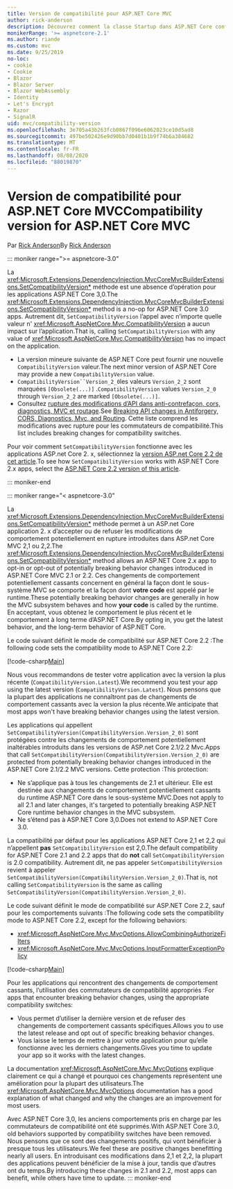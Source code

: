 ```yaml
---
title: Version de compatibilité pour ASP.NET Core MVC
author: rick-anderson
description: Découvrez comment la classe Startup dans ASP.NET Core configure des services et le pipeline de requête de l’application.
monikerRange: '>= aspnetcore-2.1'
ms.author: riande
ms.custom: mvc
ms.date: 9/25/2019
no-loc:
- cookie
- Cookie
- Blazor
- Blazor Server
- Blazor WebAssembly
- Identity
- Let's Encrypt
- Razor
- SignalR
uid: mvc/compatibility-version
ms.openlocfilehash: 3e705a43b263fcb0867f096e6062023ce10d5ad8
ms.sourcegitcommit: 497be502426e9d90bb7d0401b1b9f74b6a384682
ms.translationtype: MT
ms.contentlocale: fr-FR
ms.lasthandoff: 08/08/2020
ms.locfileid: "88019870"
---
```

# <a name="compatibility-version-for-aspnet-core-mvc"></a><span data-ttu-id="3c33a-103">Version de compatibilité pour ASP.NET Core MVC</span><span class="sxs-lookup"><span data-stu-id="3c33a-103">Compatibility version for ASP.NET Core MVC</span></span>

<span data-ttu-id="3c33a-104">Par [Rick Anderson](https://twitter.com/RickAndMSFT)</span><span class="sxs-lookup"><span data-stu-id="3c33a-104">By [Rick Anderson](https://twitter.com/RickAndMSFT)</span></span>

::: moniker range=">= aspnetcore-3.0"

<span data-ttu-id="3c33a-105">La <xref:Microsoft.Extensions.DependencyInjection.MvcCoreMvcBuilderExtensions.SetCompatibilityVersion*> méthode est une absence d’opération pour les applications ASP.NET Core 3,0.</span><span class="sxs-lookup"><span data-stu-id="3c33a-105">The <xref:Microsoft.Extensions.DependencyInjection.MvcCoreMvcBuilderExtensions.SetCompatibilityVersion*> method is a no-op for ASP.NET Core 3.0 apps.</span></span> <span data-ttu-id="3c33a-106">Autrement dit, `SetCompatibilityVersion` l’appel avec n’importe quelle valeur n' <xref:Microsoft.AspNetCore.Mvc.CompatibilityVersion> a aucun impact sur l’application.</span><span class="sxs-lookup"><span data-stu-id="3c33a-106">That is, calling `SetCompatibilityVersion` with any value of <xref:Microsoft.AspNetCore.Mvc.CompatibilityVersion> has no impact on the application.</span></span>

* <span data-ttu-id="3c33a-107">La version mineure suivante de ASP.NET Core peut fournir une nouvelle `CompatibilityVersion` valeur.</span><span class="sxs-lookup"><span data-stu-id="3c33a-107">The next minor version of ASP.NET Core may provide a new `CompatibilityVersion` value.</span></span>
* <span data-ttu-id="3c33a-108">`CompatibilityVersion``Version_2_0`les valeurs `Version_2_2` sont marquées `[Obsolete(...)]` .</span><span class="sxs-lookup"><span data-stu-id="3c33a-108">`CompatibilityVersion` values `Version_2_0` through `Version_2_2` are marked `[Obsolete(...)]`.</span></span>
* <span data-ttu-id="3c33a-109">Consultez [rupture des modifications d’API dans anti-contrefaçon, cors, diagnostics, MVC et routage](https://github.com/aspnet/Announcements/issues/387).</span><span class="sxs-lookup"><span data-stu-id="3c33a-109">See [Breaking API changes in Antiforgery, CORS, Diagnostics, Mvc, and Routing](https://github.com/aspnet/Announcements/issues/387).</span></span> <span data-ttu-id="3c33a-110">Cette liste comprend les modifications avec rupture pour les commutateurs de compatibilité.</span><span class="sxs-lookup"><span data-stu-id="3c33a-110">This list includes breaking changes for compatibility switches.</span></span>

<span data-ttu-id="3c33a-111">Pour voir comment `SetCompatibilityVersion` fonctionne avec les applications ASP.net Core 2. x, sélectionnez la [version ASP.net Core 2,2 de cet article](https://docs.microsoft.com/aspnet/core/mvc/compatibility-version?view=aspnetcore-2.2).</span><span class="sxs-lookup"><span data-stu-id="3c33a-111">To see how `SetCompatibilityVersion` works with ASP.NET Core 2.x apps, select the [ASP.NET Core 2.2 version of this article](https://docs.microsoft.com/aspnet/core/mvc/compatibility-version?view=aspnetcore-2.2).</span></span>

::: moniker-end

::: moniker range="< aspnetcore-3.0"

<span data-ttu-id="3c33a-112">La <xref:Microsoft.Extensions.DependencyInjection.MvcCoreMvcBuilderExtensions.SetCompatibilityVersion*> méthode permet à un ASP.net Core application 2. x d’accepter ou de refuser les modifications de comportement potentiellement en rupture introduites dans ASP.net Core MVC 2,1 ou 2,2.</span><span class="sxs-lookup"><span data-stu-id="3c33a-112">The <xref:Microsoft.Extensions.DependencyInjection.MvcCoreMvcBuilderExtensions.SetCompatibilityVersion*> method allows an ASP.NET Core 2.x app to opt-in or opt-out of potentially breaking behavior changes introduced in ASP.NET Core MVC 2.1 or 2.2.</span></span> <span data-ttu-id="3c33a-113">Ces changements de comportement potentiellement cassants concernent en général la façon dont le sous-système MVC se comporte et la façon dont **votre code** est appelé par le runtime.</span><span class="sxs-lookup"><span data-stu-id="3c33a-113">These potentially breaking behavior changes are generally in how the MVC subsystem behaves and how **your code** is called by the runtime.</span></span> <span data-ttu-id="3c33a-114">En acceptant, vous obtenez le comportement le plus récent et le comportement à long terme d’ASP.NET Core.</span><span class="sxs-lookup"><span data-stu-id="3c33a-114">By opting in, you get the latest behavior, and the long-term behavior of ASP.NET Core.</span></span>

<span data-ttu-id="3c33a-115">Le code suivant définit le mode de compatibilité sur ASP.NET Core 2.2 :</span><span class="sxs-lookup"><span data-stu-id="3c33a-115">The following code sets the compatibility mode to ASP.NET Core 2.2:</span></span>

[!code-csharp[Main](compatibility-version/samples/2.x/CompatibilityVersionSample/Startup.cs?name=snippet1)]

<span data-ttu-id="3c33a-116">Nous vous recommandons de tester votre application avec la version la plus récente (`CompatibilityVersion.Latest`).</span><span class="sxs-lookup"><span data-stu-id="3c33a-116">We recommend you test your app using the latest version (`CompatibilityVersion.Latest`).</span></span> <span data-ttu-id="3c33a-117">Nous pensons que la plupart des applications ne connaîtront pas de changements de comportement cassants avec la version la plus récente.</span><span class="sxs-lookup"><span data-stu-id="3c33a-117">We anticipate that most apps won't have breaking behavior changes using the latest version.</span></span>

<span data-ttu-id="3c33a-118">Les applications qui appellent `SetCompatibilityVersion(CompatibilityVersion.Version_2_0)` sont protégées contre les changements de comportement potentiellement inaltérables introduits dans les versions de ASP.net Core 2.1/2.2 Mvc.</span><span class="sxs-lookup"><span data-stu-id="3c33a-118">Apps that call `SetCompatibilityVersion(CompatibilityVersion.Version_2_0)` are protected from potentially breaking behavior changes introduced in the ASP.NET Core 2.1/2.2 MVC versions.</span></span> <span data-ttu-id="3c33a-119">Cette protection :</span><span class="sxs-lookup"><span data-stu-id="3c33a-119">This protection:</span></span>

* <span data-ttu-id="3c33a-120">Ne s’applique pas à tous les changements de 2.1 et ultérieur. Elle est destinée aux changements de comportement potentiellement cassants du runtime ASP.NET Core dans le sous-système MVC.</span><span class="sxs-lookup"><span data-stu-id="3c33a-120">Does not apply to all 2.1 and later changes, it's targeted to potentially breaking ASP.NET Core runtime behavior changes in the MVC subsystem.</span></span>
* <span data-ttu-id="3c33a-121">Ne s’étend pas à ASP.NET Core 3,0.</span><span class="sxs-lookup"><span data-stu-id="3c33a-121">Does not extend to ASP.NET Core 3.0.</span></span>

<span data-ttu-id="3c33a-122">La compatibilité par défaut pour les applications ASP.NET Core 2,1 et 2,2 qui n’appellent **pas** `SetCompatibilityVersion` est 2,0.</span><span class="sxs-lookup"><span data-stu-id="3c33a-122">The default compatibility for ASP.NET Core 2.1 and 2.2 apps that do **not** call `SetCompatibilityVersion` is 2.0 compatibility.</span></span> <span data-ttu-id="3c33a-123">Autrement dit, ne pas appeler `SetCompatibilityVersion` revient à appeler `SetCompatibilityVersion(CompatibilityVersion.Version_2_0)`.</span><span class="sxs-lookup"><span data-stu-id="3c33a-123">That is, not calling `SetCompatibilityVersion` is the same as calling `SetCompatibilityVersion(CompatibilityVersion.Version_2_0)`.</span></span>

<span data-ttu-id="3c33a-124">Le code suivant définit le mode de compatibilité sur ASP.NET Core 2.2, sauf pour les comportements suivants :</span><span class="sxs-lookup"><span data-stu-id="3c33a-124">The following code sets the compatibility mode to ASP.NET Core 2.2, except for the following behaviors:</span></span>

* <xref:Microsoft.AspNetCore.Mvc.MvcOptions.AllowCombiningAuthorizeFilters>
* <xref:Microsoft.AspNetCore.Mvc.MvcOptions.InputFormatterExceptionPolicy>

[!code-csharp[Main](compatibility-version/samples/2.x/CompatibilityVersionSample/Startup2.cs?name=snippet1)]

<span data-ttu-id="3c33a-125">Pour les applications qui rencontrent des changements de comportement cassants, l’utilisation des commutateurs de compatibilité appropriés :</span><span class="sxs-lookup"><span data-stu-id="3c33a-125">For apps that encounter breaking behavior changes, using the appropriate compatibility switches:</span></span>

* <span data-ttu-id="3c33a-126">Vous permet d’utiliser la dernière version et de refuser des changements de comportement cassants spécifiques.</span><span class="sxs-lookup"><span data-stu-id="3c33a-126">Allows you to use the latest release and opt out of specific breaking behavior changes.</span></span>
* <span data-ttu-id="3c33a-127">Vous laisse le temps de mettre à jour votre application pour qu’elle fonctionne avec les derniers changements.</span><span class="sxs-lookup"><span data-stu-id="3c33a-127">Gives you time to update your app so it works with the latest changes.</span></span>

<span data-ttu-id="3c33a-128">La documentation <xref:Microsoft.AspNetCore.Mvc.MvcOptions> explique clairement ce qui a changé et pourquoi ces changements représentent une amélioration pour la plupart des utilisateurs.</span><span class="sxs-lookup"><span data-stu-id="3c33a-128">The <xref:Microsoft.AspNetCore.Mvc.MvcOptions> documentation has a good explanation of what changed and why the changes are an improvement for most users.</span></span>

<span data-ttu-id="3c33a-129">Avec ASP.NET Core 3,0, les anciens comportements pris en charge par les commutateurs de compatibilité ont été supprimés.</span><span class="sxs-lookup"><span data-stu-id="3c33a-129">With ASP.NET Core 3.0, old behaviors supported by compatibility switches have been removed.</span></span> <span data-ttu-id="3c33a-130">Nous pensons que ce sont des changements positifs, qui vont bénéficier à presque tous les utilisateurs.</span><span class="sxs-lookup"><span data-stu-id="3c33a-130">We feel these are positive changes benefitting nearly all users.</span></span> <span data-ttu-id="3c33a-131">En introduisant ces modifications dans 2,1 et 2,2, la plupart des applications peuvent bénéficier de la mise à jour, tandis que d’autres ont du temps.</span><span class="sxs-lookup"><span data-stu-id="3c33a-131">By introducing these changes in 2.1 and 2.2, most apps can benefit, while others have time to update.</span></span>
::: moniker-end
